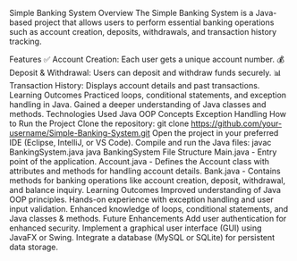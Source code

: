 Simple Banking System
Overview
The Simple Banking System is a Java-based project that allows users to perform essential banking operations such as account creation, deposits, withdrawals, and transaction history tracking.

Features
✅ Account Creation: Each user gets a unique account number.
💰 Deposit & Withdrawal: Users can deposit and withdraw funds securely.
📊 Transaction History: Displays account details and past transactions.
Learning Outcomes
Practiced loops, conditional statements, and exception handling in Java.
Gained a deeper understanding of Java classes and methods.
Technologies Used
Java
OOP Concepts
Exception Handling
How to Run the Project
Clone the repository:
git clone https://github.com/your-username/Simple-Banking-System.git
Open the project in your preferred IDE (Eclipse, IntelliJ, or VS Code).
Compile and run the Java files:
javac BankingSystem.java
java BankingSystem
File Structure
Main.java - Entry point of the application.
Account.java - Defines the Account class with attributes and methods for handling account details.
Bank.java - Contains methods for banking operations like account creation, deposit, withdrawal, and balance inquiry.
Learning Outcomes
Improved understanding of Java OOP principles.
Hands-on experience with exception handling and user input validation.
Enhanced knowledge of loops, conditional statements, and Java classes & methods.
Future Enhancements
Add user authentication for enhanced security.
Implement a graphical user interface (GUI) using JavaFX or Swing.
Integrate a database (MySQL or SQLite) for persistent data storage.
